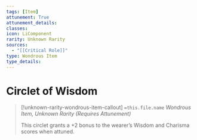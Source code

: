 ```yaml
---
tags: [Item]
attunement: True
attunement_details: 
classes: 
icon: LiComponent
rarity: Unknown Rarity
sources:
  - "[[Critical Role]]"
type: Wondrous Item
type_details: 
---
```

# Circlet of Wisdom
>[!unknown-rarity-wondrous-item-callout] `=this.file.name`
>*Wondrous Item, Unknown Rarity (Requires Attunement)*
>
>This circlet grants a +2 bonus to the wearer’s Wisdom and Charisma scores when attuned.
>
>
